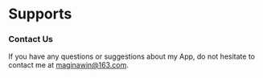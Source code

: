 # Supports

### Contact Us

If you have any questions or suggestions about my App, do not hesitate to contact me at maginawin@163.com.


